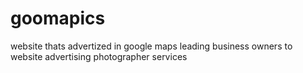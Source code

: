 # goomapics
website thats advertized in google maps leading business owners to website advertising photographer services
